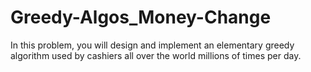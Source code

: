 # Greedy-Algos_Money-Change
In this problem, you will design and implement an elementary greedy algorithm used by cashiers all over the world millions of times per day.

